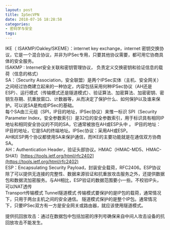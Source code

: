 ```yaml
---
layout: post
title: IpSecVPN
date: 2018-07-16 18:28:58
categories:
- 密码学与安全
tags:
---
```


IKE（ ISAKMP/Oakley/SKEME）：internet key exchange，internet 密钥交换协议，它是一个混合协议，并非为IPSec专用，只要其他协议需要，都可用它协商具体的安全服务。   
ISAKMP : Internet安全关联和密钥管理协议， 负责定义交换密钥和验证信息的载荷（信息的格式）  
SA：（Security Association，安全联盟）是两个IPSec实体（主机、安全网关）之间经过协商建立起来的一种协定，内容包括采用何种IPSec协议（AH还是ESP）、运行模式（传输模式还是隧道模式）、验证算法、加密算法、加密密钥、密钥生存期、抗重放窗口、计数器等，从而决定了保护什么、如何保护以及谁来保护。可以说SA是构成IPSec的基础。  
每个SA由三元组（SPI，IP目的地址，IPSec协议）来惟一标识 SPI（Security Parameter Index，安全参数索引）是32位的安全参数索引，用于标识具有相同IP地址和相同安全协议的不同的SA，它通常被放在AH或ESP头中 。 IP目的地址：IP目的地址，它是SA的终端地址。IPSec协议：采用AH或ESP。  
AH和ESP两个协议都使用SA来保护通信，而IKE的主要功能就是在通信双方协商SA。  
AH：Authentication Header，验证头部协议。HMAC（HMAC-MD5、HMAC-SHA1）[https://tools.ietf.org/html/rfc2402](https://tools.ietf.org/html/rfc2402)  
ESP：Encapsulating Security Payload，封装安全载荷，RFC2406。ESP协议除了可以提供无连接的完整性、数据来源验证和抗重放攻击服务之外，还提供数据包和数据流加密服务。与AH相比，ESP验证的数据范围要小一些。不校验IP头，可以NAT透传    
Transport传输模式 Tunnel隧道模式  传输模式要保护的是IP包的载荷，通常情况下，只用于两台主机之间的安全通信。 隧道模式保护的是整个IP包。通常情况下，只要IPSec双方有一方是安全网关或路由器，就应该使用隧道模式。

提供抗回放攻击：通过在数据包中包括加密的序列号确保来自中间人攻击设备的抗回放攻击不能发生。  